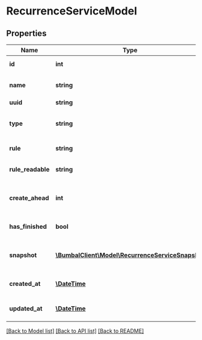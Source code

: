# RecurrenceServiceModel

## Properties
Name | Type | Description | Notes
------------ | ------------- | ------------- | -------------
**id** | **int** | Unique Identifier | [optional] 
**name** | **string** | Name of the recurrence | [optional] 
**uuid** | **string** | UUID | [optional] 
**type** | **string** | recurrence type, activity, route | [optional] 
**rule** | **string** | recurrence rule | [optional] 
**rule_readable** | **string** | recurrence rule readable | [optional] 
**create_ahead** | **int** | How many days ahead to create recurrences | [optional] 
**has_finished** | **bool** | If the recurrence has finished | [optional] 
**snapshot** | [**\BumbalClient\Model\RecurrenceServiceSnapshot**](RecurrenceServiceSnapshot.md) | The entity that the recurrence is based on | [optional] 
**created_at** | [**\DateTime**](\DateTime.md) | Date and time of creation | [optional] 
**updated_at** | [**\DateTime**](\DateTime.md) | Date and time of last update | [optional] 

[[Back to Model list]](../README.md#documentation-for-models) [[Back to API list]](../README.md#documentation-for-api-endpoints) [[Back to README]](../README.md)


